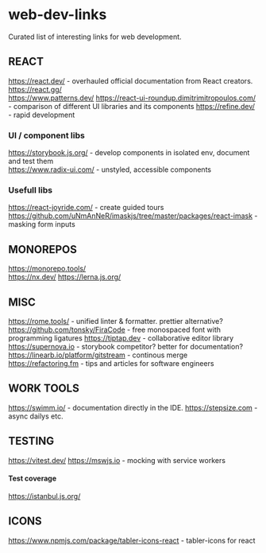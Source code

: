 # web-dev-links

Curated list of interesting links for web development.

## REACT

https://react.dev/ - overhauled official documentation from React creators.  
https://react.gg/  
https://www.patterns.dev/
https://react-ui-roundup.dimitrimitropoulos.com/ - comparison of different UI libraries and its components
https://refine.dev/ - rapid development

### UI / component libs

https://storybook.js.org/ - develop components in isolated env, document and test them  
https://www.radix-ui.com/ - unstyled, accessible components

### Usefull libs

https://react-joyride.com/ - create guided tours
https://github.com/uNmAnNeR/imaskjs/tree/master/packages/react-imask - masking form inputs

## MONOREPOS

https://monorepo.tools/  
https://nx.dev/
https://lerna.js.org/

## MISC

https://rome.tools/ - unified linter & formatter. prettier alternative?
https://github.com/tonsky/FiraCode - free monospaced font with programming ligatures
https://tiptap.dev - collaborative editor library
https://supernova.io - storybook competitor? better for documentation?
https://linearb.io/platform/gitstream - continous merge
https://refactoring.fm - tips and articles for software engineers

## WORK TOOLS

https://swimm.io/ - documentation directly in the IDE.
https://stepsize.com - async dailys etc.

## TESTING

https://vitest.dev/
https://mswjs.io - mocking with service workers

#### Test coverage

https://istanbul.js.org/

## ICONS

https://www.npmjs.com/package/tabler-icons-react - tabler-icons for react
